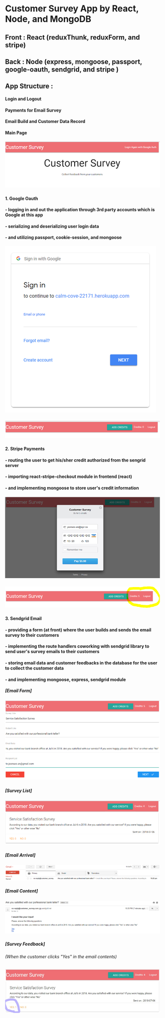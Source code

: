 # Customer Survey App by React, Node, and MongoDB

## Front : React (reduxThunk, reduxForm, and stripe)
## Back : Node (express, mongoose, passport, google-oauth, sendgrid, and stripe )

## App Structure :
#### Login and Logout
#### Payments for Email Survey
#### Email Build and Customer Data Record  
#### Main Page
##### ![Main Page1](googleAuthLogout.PNG)

#### 1. Google Oauth
####      - logging in and out the application through 3rd party accounts which is Google at this app
####      - serializing and deserializing user login data 
####      - and utilizing passport, cookie-session, and mongoose
##### ![Login Page1](googleAuthLogin.PNG)
##### ![Login Page2](googleAuthLogin2.PNG)

#### 2. Stripe Payments
####      - routing the user to get his/sher credit authorized from the sengrid server
####      - importing react-stripe-checkout module in frontend (react)
####      - and implementing mongoose to store user's credit information
##### ![Payment Page1](payment_window.PNG)
##### ![Payment Page2](credit.PNG)

#### 3. Sendgrid Email
####      - providing a form (at front) where the user builds and sends the email survey to their customers
####      - implementing the route handlers coworking with sendgrid library to send user's survey emails to their customers 
####      - storing email data and customer feedbacks in the database for the user to collect the customer data
####      - and implementing mongoose, express, sendgrid module
##### [Email Form]
##### ![email_form1](emailForm.PNG)
##### [Survey List]
##### ![email_form2](surveyList.PNG)
##### [Email Arrival]
##### ![email_form3](emailList.PNG)
##### [Email Content]
##### ![email_form4](emailContent.PNG)
##### [Survey Feedback]
######  (When the customer clicks "Yes" in the email contents)
##### ![email_form5](surveyFeedback.jpg)








